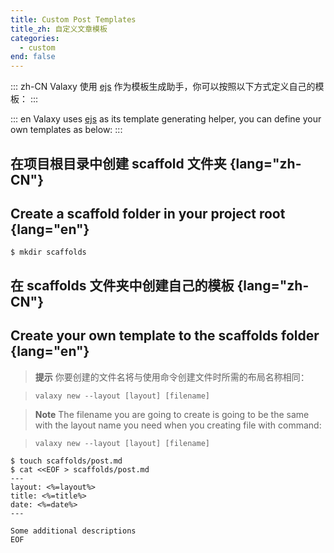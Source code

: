 ```yaml
---
title: Custom Post Templates
title_zh: 自定义文章模板
categories:
  - custom
end: false
---
```


::: zh-CN
Valaxy 使用 [ejs](https://ejs.co/) 作为模板生成助手，你可以按照以下方式定义自己的模板：
:::

::: en
Valaxy uses [ejs](https://ejs.co/) as its template generating helper, you can define your
own templates as below:
:::

## 在项目根目录中创建 scaffold 文件夹 {lang="zh-CN"}

## Create a scaffold folder in your project root {lang="en"}

```shell
$ mkdir scaffolds
```

## 在 scaffolds 文件夹中创建自己的模板 {lang="zh-CN"}

## Create your own template to the scaffolds folder {lang="en"}

<div lang="zh-CN">

> **提示**
> 你要创建的文件名将与使用命令创建文件时所需的布局名称相同：

> `valaxy new --layout [layout] [filename]`

</div>

<div lang="en">

> **Note**
> The filename you are going to create is going to be the same
with the layout name you need when you creating file with command:

> `valaxy new --layout [layout] [filename]`

</div>

```shell
$ touch scaffolds/post.md
$ cat <<EOF > scaffolds/post.md
---
layout: <%=layout%>
title: <%=title%>
date: <%=date%>
---

Some additional descriptions
EOF
```
